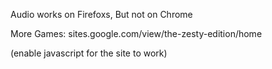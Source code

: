 Audio works on Firefoxs, But not on Chrome

More Games: sites.google.com/view/the-zesty-edition/home

(enable javascript for the site to work)
